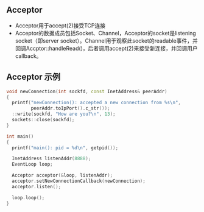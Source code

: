 ## Acceptor
 - Acceptor用于accept(2)接受TCP连接
 - Acceptor的数据成员包括Socket、Channel，Acceptor的socket是listening socket（即server socket）。Channel用于观察此socket的readable事件，并回调Accptor::handleRead()，后者调用accept(2)来接受新连接，并回调用户callback。

## Acceptor 示例
```c++
void newConnection(int sockfd, const InetAddress& peerAddr)
{
  printf("newConnection(): accepted a new connection from %s\n",
         peerAddr.toIpPort().c_str());
  ::write(sockfd, "How are you?\n", 13);
  sockets::close(sockfd);
}

int main()
{
  printf("main(): pid = %d\n", getpid());

  InetAddress listenAddr(8888);
  EventLoop loop;

  Acceptor acceptor(&loop, listenAddr);
  acceptor.setNewConnectionCallback(newConnection);
  acceptor.listen();

  loop.loop();
}
```